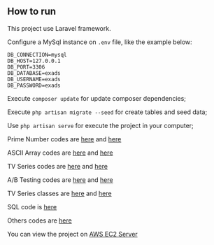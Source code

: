 ## How to run

This project use Laravel framework.

Configure a MySql instance on ```.env``` file, like the example below:

```
DB_CONNECTION=mysql
DB_HOST=127.0.0.1
DB_PORT=3306
DB_DATABASE=exads
DB_USERNAME=exads
DB_PASSWORD=exads
```

Execute ```composer update``` for update composer dependencies;

Execute ```php artisan migrate --seed``` for create tables and seed data;

Use ```php artisan serve``` for execute the project in your computer;

Prime Number codes are [here](https://github.com/DiovaneGabriel/exads/blob/main/app/Http/Controllers/PrimeNumbersController.php) and [here](https://github.com/DiovaneGabriel/exads/blob/main/resources/views/prime-numbers.blade.php)

ASCII Array codes are [here](https://github.com/DiovaneGabriel/exads/blob/main/app/Http/Controllers/ASCIIArrayController.php) and [here](https://github.com/DiovaneGabriel/exads/blob/main/resources/views/ascii-array.blade.php)

TV Series codes are [here](https://github.com/DiovaneGabriel/exads/blob/main/app/Http/Controllers/TVSeriesController.php) and [here](https://github.com/DiovaneGabriel/exads/blob/main/resources/views/tv-series.blade.php)

A/B Testing codes are [here](https://github.com/DiovaneGabriel/exads/blob/main/app/Http/Controllers/ABTestingController.php) and [here](https://github.com/DiovaneGabriel/exads/blob/main/resources/views/ab-testing.blade.php)

TV Series classes are [here](https://github.com/DiovaneGabriel/exads/blob/main/app/Models/TvSerie.php) and [here](https://github.com/DiovaneGabriel/exads/blob/main/app/Models/TvSerieInterval.php)

SQL code is [here](https://github.com/DiovaneGabriel/exads/blob/main/others/sql_scipts.sql)

Others codes are [here](https://github.com/DiovaneGabriel/exads/blob/main/app/Components/helpers.php)

You can view the project on [AWS EC2 Server](http://ec2-3-13-162-255.us-east-2.compute.amazonaws.com)